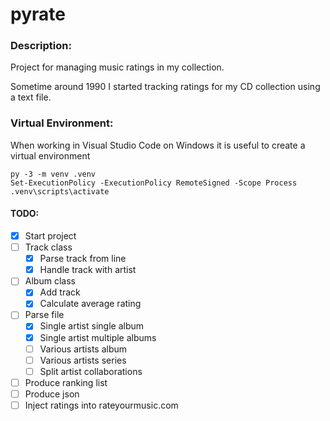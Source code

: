 # pyrate
### Description:

Project for managing music ratings in my collection.

Sometime around 1990 I started tracking ratings for my CD collection using a text file.


### Virtual Environment:
When working in Visual Studio Code on Windows it is useful to create a virtual environment

```
py -3 -m venv .venv
Set-ExecutionPolicy -ExecutionPolicy RemoteSigned -Scope Process
.venv\scripts\activate
```

#### TODO:
- [x] Start project
- [ ] Track class
  - [x] Parse track from line
  - [x] Handle track with artist
- [ ] Album class
  - [x] Add track
  - [x] Calculate average rating
- [ ] Parse file
  - [x] Single artist single album
  - [x] Single artist multiple albums
  - [ ] Various artists album
  - [ ] Various artists series
  - [ ] Split artist collaborations
- [ ] Produce ranking list
- [ ] Produce json
- [ ] Inject ratings into rateyourmusic.com
